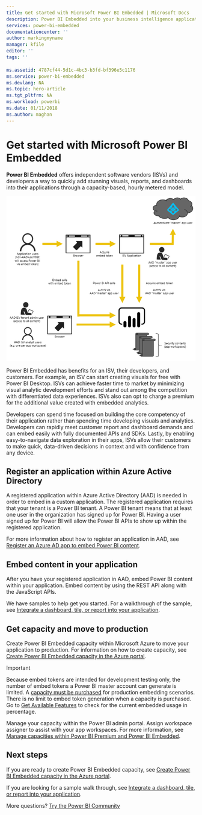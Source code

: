 ```yaml
---
title: Get started with Microsoft Power BI Embedded | Microsoft Docs
description: Power BI Embedded into your business intelligence application
services: power-bi-embedded
documentationcenter: ''
author: markingmyname
manager: kfile
editor: ''
tags: ''

ms.assetid: 4787cf44-5d1c-4bc3-b3fd-bf396e5c1176
ms.service: power-bi-embedded
ms.devlang: NA
ms.topic: hero-article
ms.tgt_pltfrm: NA
ms.workload: powerbi
ms.date: 01/11/2018
ms.author: maghan
---
```

# Get started with Microsoft Power BI Embedded

**Power BI Embedded** offers independent software vendors (ISVs) and developers a way to quickly add stunning visuals, reports, and dashboards into their applications through a capacity-based, hourly metered model.

![Diagram of embedding flow](media/get-started/introduction.png)

Power BI Embedded has benefits for an ISV, their developers, and customers. For example, an ISV can start creating visuals for free with Power BI Desktop. ISVs can achieve faster time to market by minimizing visual analytic development efforts and stand out among the competition with differentiated data experiences. ISVs also can opt to charge a premium for the additional value created with embedded analytics.

Developers can spend time focused on building the core competency of their application rather than spending time developing visuals and analytics. Developers can rapidly meet customer report and dashboard demands and can embed easily with fully documented APIs and SDKs. Lastly, by enabling easy-to-navigate data exploration in their apps, ISVs allow their customers to make quick, data-driven decisions in context and with confidence from any device.

## Register an application within Azure Active Directory

A registered application within Azure Active Directory (AAD) is needed in order to embed in a custom application. The registered application requires that your tenant is a Power BI tenant. A Power BI tenant means that at least one user in the organization has signed up for Power BI. Having a user signed up for Power BI will allow the Power BI APIs to show up within the registered application.

For more information about how to register an application in AAD, see [Register an Azure AD app to embed Power BI content](https://powerbi.microsoft.com/documentation/powerbi-developer-register-app/).

## Embed content in your application

After you have your registered application in AAD, embed Power BI content within your application. Embed content by using the REST API along with the JavaScript APIs.

We have samples to help get you started. For a walkthrough of the sample, see [Integrate a dashboard, tile, or report into your application](https://powerbi.microsoft.com/documentation/powerbi-developer-embed-sample-app-owns-data/).

## Get capacity and move to production

Create Power BI Embedded capacity within Microsoft Azure to move your application to production. For information on how to create capacity, see [Create Power BI Embedded capacity in the Azure portal](create-capacity.md).

> [!IMPORTANT]
> Because embed tokens are intended for development testing only, the number of embed tokens a Power BI master account can generate is limited. A [capacity must be purchased](https://docs.microsoft.com/power-bi/developer/embedded-faq#technical) for production embedding scenarios. There is no limit to embed token generation when a capacity is purchased. Go to [Get Available Features](https://msdn.microsoft.com/en-us/library/mt846473.aspx) to check for the current embedded usage in percentage.

Manage your capacity within the Power BI admin portal. Assign workspace assigner to assist with your app workspaces. For more information, see [Manage capacities within Power BI Premium and Power BI Embedded](https://powerbi.microsoft.com/documentation/powerbi-admin-premium-manage/).

## Next steps

If you are ready to create Power BI Embedded capacity, see [Create Power BI Embedded capacity in the Azure portal](create-capacity.md).

If you are looking for a sample walk through, see [Integrate a dashboard, tile, or report into your application](https://powerbi.microsoft.com/documentation/powerbi-developer-embed-sample-app-owns-data/).

More questions? [Try the Power BI Community](http://community.powerbi.com/)
